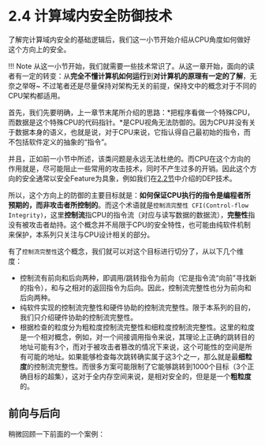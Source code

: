 # 2.4 计算域内安全防御技术

了解完计算域内安全的基础逻辑后，我们这一小节开始介绍从CPU角度如何做好这个方向上的安全。

!!! Note
    从这一小节开始，我们就需要一些技术常识了。从这一章开始，面向的读者有一定的转变：从**完全不懂计算机如何运行**到**对计算机的原理有一定的了解**，无奈之举呀~ 不过笔者还是尽量保持对架构无关的前提，保持文中的概念对于不同的CPU架构都适用。

首先，我们先要明确，上一章节末尾所介绍的思路：*把程序看做一个特殊CPU，而数据是这个特殊CPU的代码指针。*是CPU视角无法防御的。因为CPU并没有关于数据本身的语义，也就是说，对于CPU来说，它指认得自己最初始的指令，而不包括软件定义的抽象的“指令”。

并且，正如前一小节中所述，该类问题是永远无法杜绝的。而CPU在这个方向的作用就是，尽可能阻止一些常用的攻击技术，同时不产生过多的开销。因此这个方向的安全通常以安全Feature为具象，例如我们在[2.2节](../2%20%E8%AE%A1%E7%AE%97%E5%9F%9F%E5%86%85%E5%AE%89%E5%85%A8/2.2%20%E5%8C%BA%E5%88%86%E6%95%B0%E6%8D%AE%E4%B8%8E%E4%BB%A3%E7%A0%81.md)中介绍的DEP技术。

所以，这个方向上的防御的主要目标就是：**如何保证CPU执行的指令是编程者所预期的，而非攻击者所控制的**。而这个术语就是`控制流完整性 CFI(Control-flow Integrity)`，这里**控制流**指CPU的指令流（对应与读写数据的数据流），**完整性**指没有被攻击者劫持。这个概念并不局限于CPU的安全特性，也可能由纯软件机制来保护，本系列只关注与CPU设计相关的部分。

有了`控制流完整性`这个概念，我们就可以对这个目标进行切分了，从以下几个维度：

+ 控制流有前向和后向两种，即调用/跳转指令为前向（它是指令流“向前”寻找新的指令），和与之相对的返回指令为后向。因此，控制流完整性也分为前向和后向两种。
+ 纯软件实现的控制流完整性和硬件协助的控制流完整性。限于本系列的目的，我们只介绍硬件协助的控制流完整性。
+ 根据检查的粒度分为粗粒度控制流完整性和细粒度控制流完整性。这里的粒度是一个相对概念，例如，对一个间接调用指令来说，其理论上正确的跳转目的地址可能有3个，而对于被攻击者篡改的情况下来说，这个可能性的空间是所有可能的地址。如果能够检查每次跳转确实属于这3个之一，那么就是最**细粒度**的控制流完整性。而很多方案可能限制了它能够跳转到1000个目标（3个正确目标的超集），这对于全内存空间来说，是相对安全的，但是是一个**粗粒度**的。

## 前向与后向

稍微回顾一下前面的一个案例：